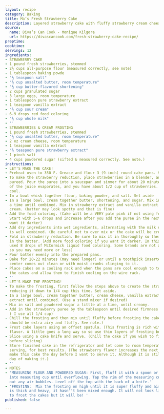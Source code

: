 ```yaml
---
layout: recipe
category: Baking
title: Ma’s Fresh Strawberry Cake
description: Layered strawberry cake with fluffy strawberry cream cheese frosting
source:
  name: Diva’s Can Cook - Monique Kilgore
  url: https://divascancook.com/fresh-strawberry-cake-recipe/
preptime: 
cooktime: 
servings: 12
ingredients:
- STRAWBERRY CAKE
- 1 pound fresh strawberries, stemmed
- 2½ cups all-purpose flour (measured correctly, see note)
- 1 tablespoon baking powde
- "½ teaspoon salt"
- "½ cup unsalted butter, room temperature"
- "½ cup butter-flavored shortening"
- 2 cups granulated sugar
- 3 large eggs, room temperature
- 1 tablespoon pure strawberry extract
- 1 teaspoon vanilla extract
- "½ cup sour cream"
- 6-9 drops red food coloring
- "¾ cup whole milk"
- ''
- STRAWBERRIES & CREAM FROSTING
- 1 pound fresh strawberries, stemmed
- "½ cup unsalted butter, room temperature"
- 2 oz cream cheese, room temperature
- 1 teaspoon vanilla extract
- "½ teaspoon pure strawberry extract"
- 1 pinch salt
- 4 cups powdered sugar (sifted & measured correctly. See note.)
instructions:
- LET'S MAKE THE CAKE!
- Preheat oven to 350 F. Grease and flour 3 (9-inch) round cake pans. Set aside.
- To make the strawberry reduction, place strawberries in a blender, and blend until
  pureed. Pour the puree into a saucepan and simmer for about 20 minutes until most
  of the juice evaporates, and you have about 1/2 cup of strawberries. Set aside to
  cool.
- In a bowl whisk together flour, baking powder, and salt. Set aside
- In a large bowl, cream together butter, shortening, and sugar. Mix in eggs one at
  a time until combined. Mix in strawberry extract and vanilla extract. Stir in sour
  cream. (batter may look spotty and that is fine)
- Add the food coloring. (Cake will be a VERY pale pink if not using food coloring.
  Start with 5-6 drops and increase after you add the puree in the next step if you
  want it darker)
- Add dry ingredients into wet ingredients, alternating with the milk until the mixture
  is well combined. (Be careful not to over mix or the cake will be crumbly).
- Fold in strawberry reduction. Be sure to mix it in thoroughly so there are no streaks
  in the batter. (Add more food coloring if you want it darker. In this video,  I
  used 8 drops of McCormick liquid food coloring. Some brands are not as concentrated
  so you may need more or less)
- Pour batter evenly into the prepared pans.
- Bake for 20-22 minutes (may need longer) or until a toothpick inserted into the
  center comes out clean or with moist crumbs clinging to it.
- Place cakes on a cooling rack and when the pans are cool enough to touch, remove
  the cakes and allow them to finish cooling on the wire rack.
- ''
- LET'S MAKE THE FROSTING!
- To make the frosting, first follow the steps above to create the strawberry reduction,
  reducing it down to 1/4 cup this time. Set aside.
- In a large bowl, cream together butter, cream cheese, vanilla extract, and strawberry
  extract until combined. (Use a stand mixer if desired)
- Mix in salt and powdered sugar a little at a time, until creamy.
- Add in the strawberry puree by the tablespoon until desired firmness is reached.
  ( I use all 1/4 cup)
- Chill the frosting and then mix until fluffy before frosting the cakes. (Frosting
  should be extra airy and fluffy. See note.)
- Frost cake layers using an offset spatula. (This frosting is rich with bold strawberry
  flavor. A little goes a long way so so use thin layers of frosting between the cakes)
- Slice using a cake knife and serve. (Chill the cake if you wish to firm up the frosting
  before slicing)
- Store finished cake in the refrigerator and let come to room temperature before
  serving, for best results. (The strawberry flavor increases the next day so I usually
  make this cake the day before I want to serve it. Although it is still great the
  day of making it.)
- ''
- NOTES
- 'MEASURING FLOUR AND POWDERED SUGAR: First, fluff it with a spoon or sift. Spoon
  into measuring cup until overflowing. Tap the rim of the measuring cup to knock
  out any air bubbles. Level off the top with the back of a knife.'
- 'FROSTING:  Mix the frosting on high until it is super fluffy and airy. If the frosting
  is thick and heavy, it hasn''t been mixed enough. It will not look like enough frosting
  to frost the cakes but it will be! '
published: false

---
```

